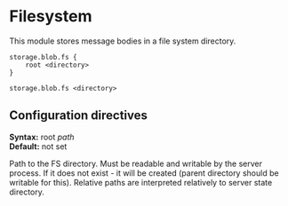 # Filesystem

This module stores message bodies in a file system directory.

```
storage.blob.fs {
    root <directory>
}
```
```
storage.blob.fs <directory>
```

## Configuration directives

**Syntax:** root _path_ <br>
**Default:** not set

Path to the FS directory. Must be readable and writable by the server process.
If it does not exist - it will be created (parent directory should be writable
for this). Relative paths are interpreted relatively to server state directory.

